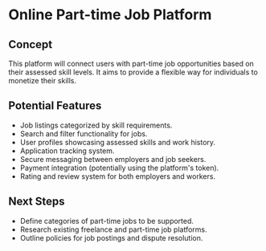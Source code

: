 # Online Part-time Job Platform

## Concept
This platform will connect users with part-time job opportunities based on their assessed skill levels. It aims to provide a flexible way for individuals to monetize their skills.

## Potential Features
- Job listings categorized by skill requirements.
- Search and filter functionality for jobs.
- User profiles showcasing assessed skills and work history.
- Application tracking system.
- Secure messaging between employers and job seekers.
- Payment integration (potentially using the platform's token).
- Rating and review system for both employers and workers.

## Next Steps
- Define categories of part-time jobs to be supported.
- Research existing freelance and part-time job platforms.
- Outline policies for job postings and dispute resolution.

